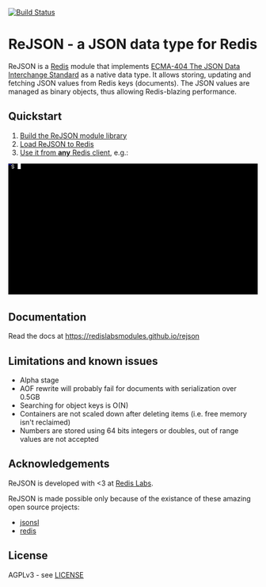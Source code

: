 [![Build Status](https://travis-ci.org/RedisLabsModules/rejson.svg?branch=master)](https://travis-ci.org/RedisLabsModules/rejson)

# ReJSON - a JSON data type for Redis

ReJSON is a [Redis](http://redis.io/) module that implements
[ECMA-404 The JSON Data Interchange Standard](http://json.org/) as a native data type. It allows
storing, updating and fetching JSON values from Redis keys (documents). The JSON values are managed
as binary objects, thus allowing Redis-blazing performance. 

## Quickstart

1.  [Build the ReJSON module library](https://redislabsmodules.github.io/rejson/#building-the-module)
1.  [Load ReJSON to Redis](https://redislabsmodules.github.io/rejson/#loading-the-module-to-redis)
1.  [Use it from **any** Redis client](https://redislabsmodules.github.io/rejson/#using-rejson), e.g.:

![ReJSON with `redis-cli`](docs/images/demo.gif)

## Documentation

Read the docs at https://redislabsmodules.github.io/rejson

## Limitations and known issues

* Alpha stage
* AOF rewrite will probably fail for documents with serialization over 0.5GB
* Searching for object keys is O(N)
* Containers are not scaled down after deleting items (i.e. free memory isn't reclaimed)
* Numbers are stored using 64 bits integers or doubles, out of range values are not accepted

## Acknowledgements

ReJSON is developed with <3 at [Redis Labs](https://redislabs.com).

ReJSON is made possible only because of the existance of these amazing open source projects:

* [jsonsl](https://github.com/mnunberg/jsonsl)
* [redis](https://github.com/antirez/redis)

## License

AGPLv3 - see [LICENSE](LICENSE)
